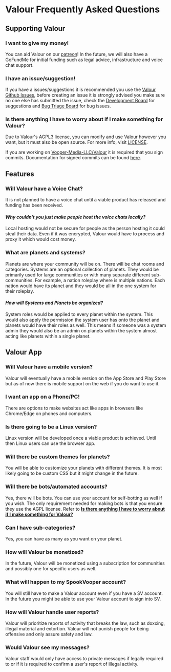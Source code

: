 # Valour Frequently Asked Questions

## Supporting Valour
### I want to give my money!
You can aid Valour on our [patreon](https://www.patreon.com/valourapp)!
In the future, we will also have a GoFundMe for initial funding such as legal advice, infrastructure and voice chat support.
### I have an issue/suggestion!
If you have a issues/suggestions it is recommended you use the [Valour Github Issues](https://github.com/Vooper-Media-LLC/Valour/issues), before creating an issue it is strongly advised you make sure no one else has submitted the issue, check the [Development Board](https://github.com/SpikeViper/Valour/projects/1) for suggestions and [Bug Triage Board](https://github.com/SpikeViper/Valour/projects/2) for bug issues.
### Is there anything I have to worry about if I make something for Valour?
Due to Valour's AGPL3 license, you can modify and use Valour however you want, but it must also be open source. For more info, visit [LICENSE](https://github.com/SpikeViper/Valour/blob/main/LICENSE). 

If you are working on [Vooper-Media-LLC/Valour](https://github.com/Vooper-Media-LLC/Valour) it is required that you sign commits. Documentation for signed commits can be found [here](https://docs.github.com/en/github/authenticating-to-github/managing-commit-signature-verification).
## Features
### Will Valour have a Voice Chat?
It is not planned to have a voice chat until a viable product has released and funding has been received.
#### *Why couldn't you just make people host the voice chats locally?*
Local hosting would not be secure for people as the person hosting it could steal their data. Even if it was encrypted, Valour would have to process and proxy it which would cost money.
### What are planets and systems?
Planets are where your community will be on. There will be chat rooms and categories. Systems are an optional collection of planets. They would be primarily used for large communities or with many separate different sub-communities. For example, a nation roleplay where is multiple nations. Each nation would have its planet and they would be all in the one system for their roleplay.
#### *How will Systems and Planets be organized?*
System roles would be applied to every planet within the system. This would also apply the permission the system user has onto the planet and planets would have their roles as well. This means if someone was a system admin they would also be an admin on planets within the system almost acting like planets within a single planet.
## Valour App
### Will Valour have a mobile version?
Valour will eventually have a mobile version on the App Store and Play Store but as of now there is mobile support on the web if you do want to use it.
### I want an app on a Phone/PC!
There are options to make websites act like apps in browsers like Chrome/Edge on phones and computers.
### Is there going to be a Linux version?
Linux version will be developed once a viable product is achieved. Until then Linux users can use the browser app.
### Will there be custom themes for planets?
You will be able to customize your planets with different themes. It is most likely going to be custom CSS but it might change in the future.
### Will there be bots/automated accounts?
Yes, there will be bots. You can use your account for self-botting as well if you wish. The only requirement needed for making bots is that you ensure they use the AGPL license. Refer to [**Is there anything I have to worry about if I make something for Valour?**](https://github.com/Vooper-Media-LLC/Valour/blob/main/FAQ.md#is-there-anything-i-have-to-worry-about-if-i-make-something-for-valour)
### Can I have sub-categories?
Yes, you can have as many as you want on your planet.
### How will Valour be monetized?
In the future, Valour will be monetized using a subscription for communities and possibly one for specific users as well.
### What will happen to my SpookVooper account?
You will still have to make a Valour account even if you have a SV account. In the future you might be able to use your Valour account to sign into SV.
### How will Valour handle user reports?
Valour will prioritize reports of activity that breaks the law, such as doxxing, illegal material and extortion. Valour will not punish people for being offensive and only assure safety and law.
### Would Valour see my messages?
Valour staff would only have access to private messages if legally required to or if it is required to confirm a user's report of illegal activity.
